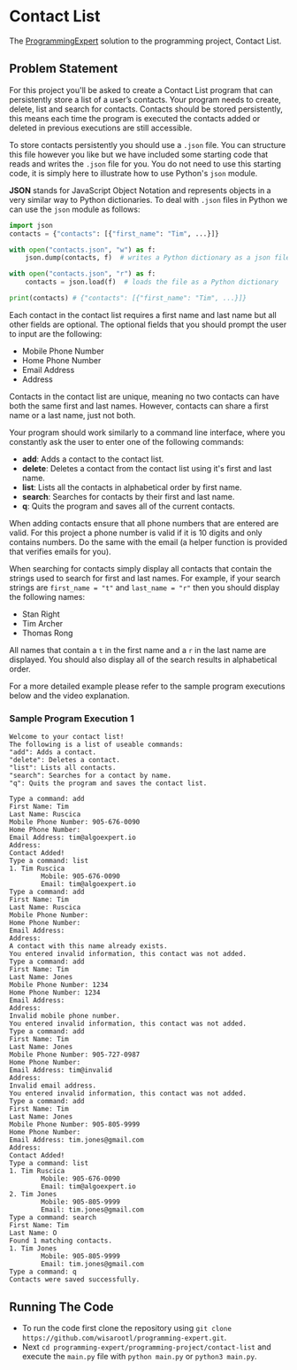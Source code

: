 # Contact List

The [ProgrammingExpert](https://programmingexpert.io) solution to the programming project, Contact List.

## Problem Statement

For this project you'll be asked to create a Contact List program that can persistently store a list of a user’s contacts. Your program needs to create, delete, list and search for contacts. Contacts should be stored persistently, this means each time the program is executed the contacts added or deleted in previous executions are still accessible.

To store contacts persistently you should use a `.json` file. You can structure this file however you like but we have included some starting code that reads and writes the `.json` file for you. You do not need to use this starting code, it is simply here to illustrate how to use Python's `json` module.

**JSON** stands for JavaScript Object Notation and represents objects in a very similar way to Python dictionaries. To deal with `.json` files in Python we can use the `json` module as follows:

```python
import json
contacts = {"contacts": [{"first_name": "Tim", ...}]}

with open("contacts.json", "w") as f:
    json.dump(contacts, f)  # writes a Python dictionary as a json file

with open("contacts.json", "r") as f:
    contacts = json.load(f)  # loads the file as a Python dictionary

print(contacts) # {"contacts": [{"first_name": "Tim", ...}]}
```

Each contact in the contact list requires a first name and last name but all other fields are optional. The optional fields that you should prompt the user to input are the following:

- Mobile Phone Number
- Home Phone Number
- Email Address
- Address

Contacts in the contact list are unique, meaning no two contacts can have both the same first and last names. However, contacts can share a first name or a last name, just not both.

Your program should work similarly to a command line interface, where you constantly ask the user to enter one of the following commands:

- **add**: Adds a contact to the contact list.
- **delete**: Deletes a contact from the contact list using it's first and last name.
- **list**: Lists all the contacts in alphabetical order by first name.
- **search**: Searches for contacts by their first and last name.
- **q**: Quits the program and saves all of the current contacts.

When adding contacts ensure that all phone numbers that are entered are valid. For this project a phone number is valid if it is 10 digits and only contains numbers. Do the same with the email (a helper function is provided that verifies emails for you).

When searching for contacts simply display all contacts that contain the strings used to search for first and last names. For example, if your search strings are `first_name = "t"` and `last_name = "r"` then you should display the following names:

- Stan Right
- Tim Archer
- Thomas Rong

All names that contain a `t` in the first name and a `r` in the last name are displayed. You should also display all of the search results in alphabetical order.

For a more detailed example please refer to the sample program executions below and the video explanation.

### Sample Program Execution 1

```
Welcome to your contact list!
The following is a list of useable commands:
"add": Adds a contact.
"delete": Deletes a contact.
"list": Lists all contacts.
"search": Searches for a contact by name.
"q": Quits the program and saves the contact list.

Type a command: add
First Name: Tim
Last Name: Ruscica
Mobile Phone Number: 905-676-0090
Home Phone Number:
Email Address: tim@algoexpert.io
Address:
Contact Added!
Type a command: list
1. Tim Ruscica
        Mobile: 905-676-0090
        Email: tim@algoexpert.io
Type a command: add
First Name: Tim
Last Name: Ruscica
Mobile Phone Number:
Home Phone Number:
Email Address:
Address:
A contact with this name already exists.
You entered invalid information, this contact was not added.
Type a command: add
First Name: Tim
Last Name: Jones
Mobile Phone Number: 1234
Home Phone Number: 1234
Email Address:
Address:
Invalid mobile phone number.
You entered invalid information, this contact was not added.
Type a command: add
First Name: Tim
Last Name: Jones
Mobile Phone Number: 905-727-0987
Home Phone Number:
Email Address: tim@invalid
Address:
Invalid email address.
You entered invalid information, this contact was not added.
Type a command: add
First Name: Tim
Last Name: Jones
Mobile Phone Number: 905-805-9999
Home Phone Number:
Email Address: tim.jones@gmail.com
Address:
Contact Added!
Type a command: list
1. Tim Ruscica
        Mobile: 905-676-0090
        Email: tim@algoexpert.io
2. Tim Jones
        Mobile: 905-805-9999
        Email: tim.jones@gmail.com
Type a command: search
First Name: Tim
Last Name: O
Found 1 matching contacts.
1. Tim Jones
        Mobile: 905-805-9999
        Email: tim.jones@gmail.com
Type a command: q
Contacts were saved successfully.
```

## Running The Code

- To run the code first clone the repository using `git clone https://github.com/wisarootl/programming-expert.git`.
- Next `cd programming-expert/programming-project/contact-list` and execute the `main.py` file with `python main.py` or `python3 main.py`.
